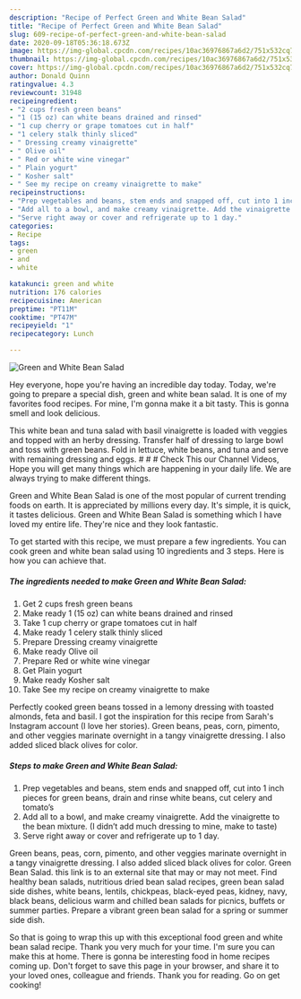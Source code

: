 ```yaml
---
description: "Recipe of Perfect Green and White Bean Salad"
title: "Recipe of Perfect Green and White Bean Salad"
slug: 609-recipe-of-perfect-green-and-white-bean-salad
date: 2020-09-18T05:36:18.673Z
image: https://img-global.cpcdn.com/recipes/10ac36976867a6d2/751x532cq70/green-and-white-bean-salad-recipe-main-photo.jpg
thumbnail: https://img-global.cpcdn.com/recipes/10ac36976867a6d2/751x532cq70/green-and-white-bean-salad-recipe-main-photo.jpg
cover: https://img-global.cpcdn.com/recipes/10ac36976867a6d2/751x532cq70/green-and-white-bean-salad-recipe-main-photo.jpg
author: Donald Quinn
ratingvalue: 4.3
reviewcount: 31948
recipeingredient:
- "2 cups fresh green beans"
- "1 (15 oz) can white beans drained and rinsed"
- "1 cup cherry or grape tomatoes cut in half"
- "1 celery stalk thinly sliced"
- " Dressing creamy vinaigrette"
- " Olive oil"
- " Red or white wine vinegar"
- " Plain yogurt"
- " Kosher salt"
- " See my recipe on creamy vinaigrette to make"
recipeinstructions:
- "Prep vegetables and beans, stem ends and snapped off, cut into 1 inch pieces for green beans, drain and rinse white beans, cut celery and tomato’s"
- "Add all to a bowl, and make creamy vinaigrette. Add the vinaigrette to the bean mixture. (I didn’t add much dressing to mine, make to taste)"
- "Serve right away or cover and refrigerate up to 1 day."
categories:
- Recipe
tags:
- green
- and
- white

katakunci: green and white 
nutrition: 176 calories
recipecuisine: American
preptime: "PT11M"
cooktime: "PT47M"
recipeyield: "1"
recipecategory: Lunch

---
```



![Green and White Bean Salad](https://img-global.cpcdn.com/recipes/10ac36976867a6d2/751x532cq70/green-and-white-bean-salad-recipe-main-photo.jpg)

Hey everyone, hope you're having an incredible day today. Today, we're going to prepare a special dish, green and white bean salad. It is one of my favorites food recipes. For mine, I'm gonna make it a bit tasty. This is gonna smell and look delicious.

This white bean and tuna salad with basil vinaigrette is loaded with veggies and topped with an herby dressing. Transfer half of dressing to large bowl and toss with green beans. Fold in lettuce, white beans, and tuna and serve with remaining dressing and eggs. # # # Check This our Channel Videos, Hope you will get many things which are happening in your daily life. We are always trying to make different things.

Green and White Bean Salad is one of the most popular of current trending foods on earth. It is appreciated by millions every day. It's simple, it is quick, it tastes delicious. Green and White Bean Salad is something which I have loved my entire life. They're nice and they look fantastic.


To get started with this recipe, we must prepare a few ingredients. You can cook green and white bean salad using 10 ingredients and 3 steps. Here is how you can achieve that.

<!--inarticleads1-->

##### The ingredients needed to make Green and White Bean Salad:

1. Get 2 cups fresh green beans
1. Make ready 1 (15 oz) can white beans drained and rinsed
1. Take 1 cup cherry or grape tomatoes cut in half
1. Make ready 1 celery stalk thinly sliced
1. Prepare  Dressing creamy vinaigrette
1. Make ready  Olive oil
1. Prepare  Red or white wine vinegar
1. Get  Plain yogurt
1. Make ready  Kosher salt
1. Take  See my recipe on creamy vinaigrette to make


Perfectly cooked green beans tossed in a lemony dressing with toasted almonds, feta and basil. I got the inspiration for this recipe from Sarah&#39;s Instagram account (I love her stories). Green beans, peas, corn, pimento, and other veggies marinate overnight in a tangy vinaigrette dressing. I also added sliced black olives for color. 

<!--inarticleads2-->

##### Steps to make Green and White Bean Salad:

1. Prep vegetables and beans, stem ends and snapped off, cut into 1 inch pieces for green beans, drain and rinse white beans, cut celery and tomato’s
1. Add all to a bowl, and make creamy vinaigrette. Add the vinaigrette to the bean mixture. (I didn’t add much dressing to mine, make to taste)
1. Serve right away or cover and refrigerate up to 1 day.


Green beans, peas, corn, pimento, and other veggies marinate overnight in a tangy vinaigrette dressing. I also added sliced black olives for color. Green Bean Salad. this link is to an external site that may or may not meet. Find healthy bean salads, nutritious dried bean salad recipes, green bean salad side dishes, white beans, lentils, chickpeas, black-eyed peas, kidney, navy, black beans, delicious warm and chilled bean salads for picnics, buffets or summer parties. Prepare a vibrant green bean salad for a spring or summer side dish. 

So that is going to wrap this up with this exceptional food green and white bean salad recipe. Thank you very much for your time. I'm sure you can make this at home. There is gonna be interesting food in home recipes coming up. Don't forget to save this page in your browser, and share it to your loved ones, colleague and friends. Thank you for reading. Go on get cooking!
